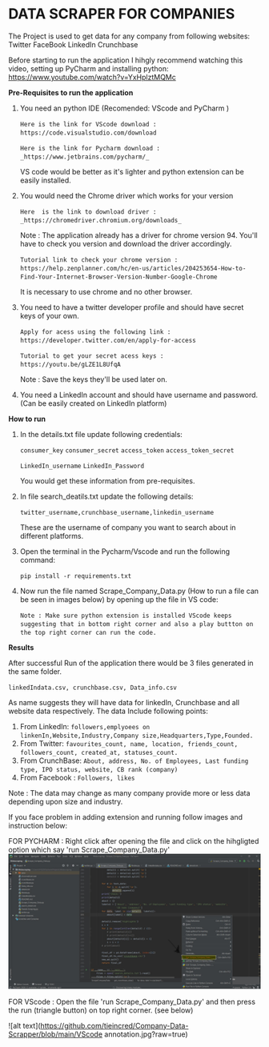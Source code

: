 # DATA SCRAPER FOR COMPANIES

The Project is used to get data for any company from following websites:
Twitter
FaceBook
LinkedIn
Crunchbase

Before starting to run the application I hihgly recommend watching this video, setting up PyCharm and installing python:
https://www.youtube.com/watch?v=YxHplztMQMc

 
**Pre-Requisites to run the application**
1. You need an python IDE (Recomended: VScode and PyCharm ) 
   
   `Here is the link for VScode download : https://code.visualstudio.com/download`
   
   `Here is the link for Pycharm download : _https://www.jetbrains.com/pycharm/_`
   
   VS code would be better as it's lighter and python extension can be easily installed.
  2. You would need the Chrome driver which works for your version
        
       `Here  is the link to download driver : _https://chromedriver.chromium.org/downloads_`
       
       Note : The application already has a driver for chrome version 94.
       You'll have to check you version and download the driver accordingly.
       
       `Tutorial link to check your chrome version : https://help.zenplanner.com/hc/en-us/articles/204253654-How-to-Find-Your-Internet-Browser-Version-Number-Google-Chrome`
       
       It is necessary to use chrome and no other browser.
       
   3. You need to have a twitter developer profile and should have secret keys of your own.
   
         `Apply for acess using the following link : https://developer.twitter.com/en/apply-for-access`
         
         `Tutorial to get your secret acess keys : https://youtu.be/gLZE1L8UfqA`
         
         Note : Save the keys they'll be used later on.
         
  4. You need a LinkedIn account and should have username and password.
  (Can be easily created on LinkedIn platform)
  
  
 **How to run**
 
 1. In the details.txt file update following credentials:
      
      `consumer_key`
      `consumer_secret`
      `access_token`
      `access_token_secret`
      
      `LinkedIn_username`
      `LinkedIn_Password`
    
    You would get these information from pre-requisites.
 2. In file search_deatils.txt update the following details:
 
     `twitter_username,crunchbase_username,linkedin_username`
     
     These are the username of company you want to search about in different platforms.
 
 3. Open the terminal in the Pycharm/Vscode and run the following command:
 

    `pip install -r requirements.txt` 
     
 4. Now run the file named Scrape_Company_Data.py (How to run a file can be seen in images below) by opening up the file in VS code:
    
    `Note : Make sure python extension is installed VScode keeps suggesting that in bottom right corner and also a play buttton on the top right corner can run the code.` 
    
    
**Results**

After successful Run of the application there would be 3 files generated in the same folder.

`linkedIndata.csv, crunchbase.csv, Data_info.csv`

As name suggests they will have data for linkedIn, Crunchbase and all website data respectively.
The data Include following points:
 1. From LinkedIn: `followers,emplyoees on linkenIn,Website,Industry,Company size,Headquarters,Type,Founded.`
 2. From Twitter: `favourites_count, name, location, friends_count, followers_count, created_at, statuses_count.`
 3. From CrunchBase: `About, address, No. of Employees, Last funding type, IPO status, website,
                   CB rank (company)`
 4. From Facebook : `Followers, likes`
 
Note : The data may change as many company provide more or less data depending upon size and industry.

If you face problem in adding extension and running follow images and instruction below:


FOR PYCHARM :
Right click after opening the file and click on the hihgligted option which say 'run Scrape_Company_Data.py'
![alt text](https://github.com/tieincred/Company-Data-Scrapper/blob/main/Annotation.jpg?raw=true)



FOR VScode :
Open the file 'run Scrape_Company_Data.py' and then press the run (triangle button) on top right corner. (see below)

![alt text](https://github.com/tieincred/Company-Data-Scrapper/blob/main/VScode annotation.jpg?raw=true)
